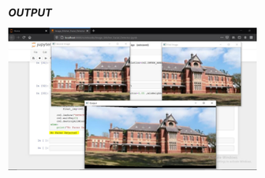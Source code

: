 
## ***_OUTPUT_***


<img src="https://github.com/Godson-Thomas/Stitching-Images-OpenCV-Facial_Detection/blob/master/Output.JPG" width="1000">